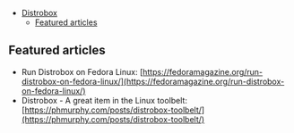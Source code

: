 - [Distrobox](README.md)
  * [Featured articles](#featured-articles)

## Featured articles

- Run Distrobox on Fedora Linux: [https://fedoramagazine.org/run-distrobox-on-fedora-linux/](https://fedoramagazine.org/run-distrobox-on-fedora-linux/)
- Distrobox - A great item in the Linux toolbelt: [https://phmurphy.com/posts/distrobox-toolbelt/](https://phmurphy.com/posts/distrobox-toolbelt/)
